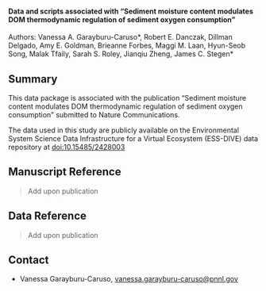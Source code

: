 #### Data and scripts associated with “Sediment moisture content modulates DOM thermodynamic regulation of sediment oxygen consumption”

Authors: Vanessa A. Garayburu-Caruso*, Robert E. Danczak, Dillman Delgado, Amy E. Goldman, Brieanne Forbes, Maggi M. Laan, Hyun-Seob Song, Malak Tfaily, Sarah S. Roley, Jianqiu Zheng, James C. Stegen*

## Summary
This data package is associated with the publication “Sediment moisture content modulates DOM thermodynamic regulation of sediment oxygen consumption” submitted to Nature Communications.

The data used in this study are publicly available on the Environmental System Science Data Infrastructure for a Virtual Ecosystem (ESS-DIVE) data repository at [doi:10.15485/2428003](https://data.ess-dive.lbl.gov/view/doi%3A10.15485%2F2428003)

## Manuscript Reference
> Add upon publication
## Data Reference
> Add upon publication
## Contact
- Vanessa Garayburu-Caruso, vanessa.garayburu-caruso@pnnl.gov

